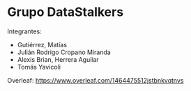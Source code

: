 # Grupo DataStalkers
Integrantes: 
* Gutiérrez, Matías
* Julián Rodrigo Cropano Miranda
* Alexis Brian, Herrera Aguilar
* Tomás Yavicoli

Overleaf: https://www.overleaf.com/1464475512jstbnkvqtnvs
